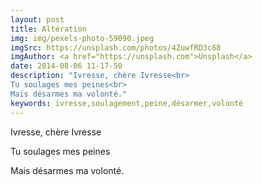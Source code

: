 ```yaml
---
layout: post
title: Altération
img: img/pexels-photo-59090.jpeg
imgSrc: https://unsplash.com/photos/4ZuwfRD3c68
imgAuthor: <a href="https://unsplash.com">Unsplash</a>
date: 2014-08-06 11-17-50
description: "Ivresse, chère Ivresse<br>
Tu soulages mes peines<br>
Mais désarmes ma volonté."
keywords: ivresse,soulagement,peine,désarmer,volonté
---
```

Ivresse, chère Ivresse

Tu soulages mes peines

Mais désarmes ma volonté.

